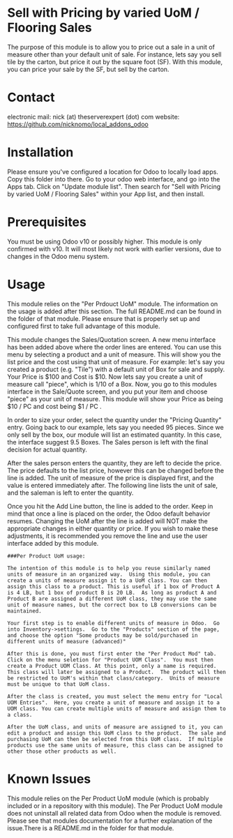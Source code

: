 # Sell with Pricing by varied UoM / Flooring Sales
   The purpose of this module is to allow you to price out a sale in a unit of measure other than your default unit of sale.  For instance, lets say you sell tile by the carton, but price it out by the square foot (SF).  With this module, you can price your sale by the SF, but sell by the carton.

# Contact

   electronic mail: nick (at) theserverexpert (dot) com
   website: https://github.com/nicknomo/local_addons_odoo

# Installation

   Please ensure you've configured a location for Odoo to locally load apps.  Copy this folder into there. Go to your odoo web interface, and go into the Apps tab. Click on "Update module list". Then search for "Sell with Pricing by varied UoM / Flooring Sales" within your App list, and then install.

# Prerequisites

   You must be using Odoo v10 or possibly higher.  This module is only confirmed with v10. It will most likely not work with earlier versions, due to changes in the Odoo menu system.  

# Usage

   This module relies on the "Per Prdouct UoM" module. The information on the usage is added after this section. The full README.md can be found in the folder of that module. Please ensure that is properly set up and configured first to take full advantage of this module.
   
   This module changes the Sales/Quotation screen.  A new menu interface has been added above where the order lines are entered.  You can use this menu by selecting a product and a unit of measure.  This will show you the list price and the cost using that unit of measure.  For example: let's say you created a product (e.g. "Tile") with a default unit of Box for sale and supply.  Your Price is $100 and Cost is $10.  Now lets say you create a unit of measure call "piece", which is 1/10 of a Box.  Now, you go to this modules interface in the Sale/Quote screen, and you put your item and choose "piece" as your unit of measure.  This module will show your Price as being $10 / PC and cost being $1 / PC .
   
   In order to size your order, select the quantity under the "Pricing Quantity" entry.  Going back to our example, lets say you needed 95 pieces.  Since we only sell by the box, our module will list an estimated quantity. In this case, the interface suggest 9.5 Boxes.  The Sales person is left with the final decision for actual quantity.
   
   After the sales person enters the quantity, they are left to decide the price. The price defaults to the list price, however this can be changed before the line is added.  The unit of measure of the price is displayed first, and the value is entered immediately after.  The following line lists the unit of sale, and the saleman is left to enter the quantity.  
   
   Once you hit the Add Line button, the line is added to the order.  Keep in mind that once a line is placed on the order, the Odoo default behavior resumes.  Changing the UoM after the line is added will NOT make the appropriate changes in either quantity or price. If you wish to make these adjustments, it is recommended you remove the line and use the user interface added by this module.
   
   

    ###Per Product UoM usage:
   
    The intention of this module is to help you reuse similarly named units of measure in an organized way.  Using this module, you can create a units of measure assign it to a UoM class. You can then assign this class to a product. This is useful if 1 box of Product A is 4 LB, but 1 box of product B is 20 LB.  As long as product A and Product B are assigned a different UoM class, they may use the same unit of measure names, but the correct box to LB conversions can be maintained.
   
    Your first step is to enable different units of measure in Odoo.  Go into Inventory->settings.  Go to the "Products" section of the page, and choose the option "Some products may be sold/purchased in different units of measure (advanced)"

    After this is done, you must first enter the "Per Product Mod" tab.  Click on the menu seletion for "Product UOM Class".  You must then create a Product UOM Class. At this point, only a name is required. This class will later be assigned to a Product.  The product will then be restricted to UoM's within that class/category.  Units of measure must be unique to that UoM class. 

    After the class is created, you must select the menu entry for "Local UOM Entries".  Here, you create a unit of measure and assign it to a UOM class. You can create multiple units of measure and assign them to a class.  

    After the UoM class, and units of measure are assigned to it, you can edit a product and assign this UoM class to the product.  The sale and purchasing UoM can then be selected from this UoM class.  If multiple products use the same units of measure, this class can be assigned to other those other products as well.

# Known Issues
   
   This module relies on the Per Product UoM module (which is probably included or in a repository with this module).  The Per Product UoM module does not uninstall all related data from Odoo when the module is removed.  Please see that modules documentation for a further explanation of the issue.There is a README.md in the folder for that module.
     